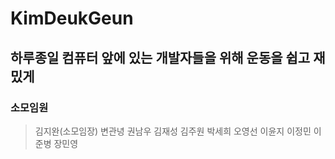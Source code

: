 # KimDeukGeun
## 하루종일 컴퓨터 앞에 있는 개발자들을 위해 운동을 쉽고 재밌게
### 소모임원
> 김지완(소모임장) 변관녕 권남우 김재성 김주원 박세희 오영선 이윤지 이정민 이준병 장민영